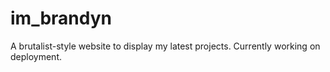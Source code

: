 # im_brandyn
A brutalist-style website to display my latest projects. Currently working on deployment.
